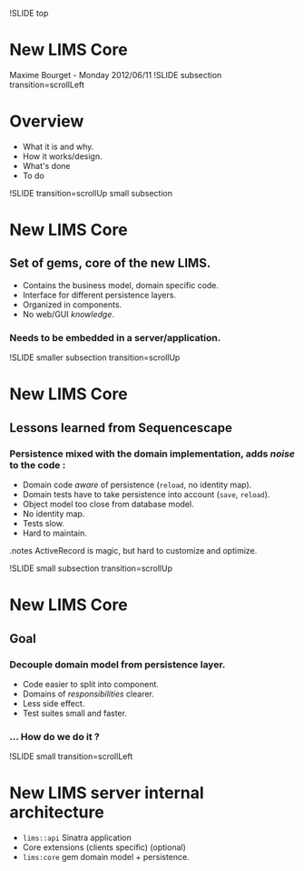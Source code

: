 !SLIDE top
# New LIMS Core
Maxime Bourget - Monday 2012/06/11
!SLIDE subsection transition=scrollLeft
# Overview
* What it is and why.
* How it works/design.
* What's done
* To do

!SLIDE transition=scrollUp  small subsection
# New LIMS Core
##  Set of gems, core of the new LIMS.  

* Contains the business model, domain specific code.
* Interface for different persistence layers.
* Organized in components.
* No web/GUI *knowledge*.

### Needs to be embedded in a server/application.


!SLIDE smaller subsection transition=scrollUp
# New LIMS Core
## Lessons learned from Sequencescape
### Persistence mixed with the domain implementation, adds *noise* to the code :

* Domain code *aware* of persistence (`reload`, no identity map).
* Domain tests have to take persistence into account (`save`, `reload`).
* Object model too close from database model.
* No identity map.
* Tests slow.
* Hard to maintain.

.notes ActiveRecord is magic, but hard to customize and optimize.

!SLIDE small subsection transition=scrollUp
# New LIMS Core
## Goal
### Decouple domain model from persistence layer.
* Code easier to split into component.
* Domains of *responsibilities* clearer.
* Less side effect.
* Test suites small and faster.
### ...     How do we do it ?


!SLIDE small transition=scrollLeft
# New LIMS server internal architecture

*  `lims::api`  Sinatra application
* Core extensions (clients specific) (optional)
* `lims:core` gem domain  model + persistence.
